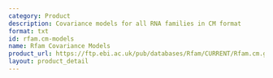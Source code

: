 ```yaml
---
category: Product
description: Covariance models for all RNA families in CM format
format: txt
id: rfam.cm-models
name: Rfam Covariance Models
product_url: https://ftp.ebi.ac.uk/pub/databases/Rfam/CURRENT/Rfam.cm.gz
layout: product_detail
---
```

